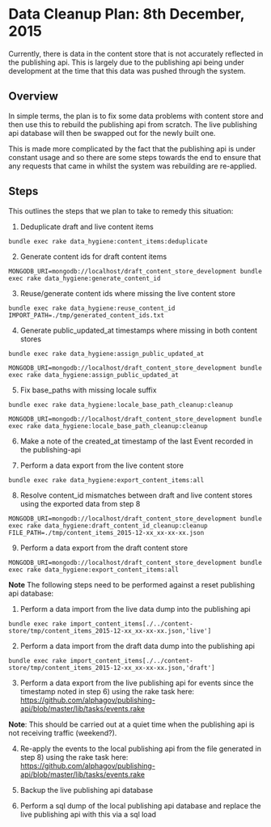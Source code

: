 # Data Cleanup Plan: 8th December, 2015

Currently, there is data in the content store that is not accurately reflected
in the publishing api. This is largely due to the publishing api being under
development at the time that this data was pushed through the system.

## Overview

In simple terms, the plan is to fix some data problems with content store and
then use this to rebuild the publishing api from scratch. The live publishing
api database will then be swapped out for the newly built one.

This is made more complicated by the fact that the publishing api is under
constant usage and so there are some steps towards the end to ensure that any
requests that came in whilst the system was rebuilding are re-applied.

## Steps

This outlines the steps that we plan to take to remedy this situation:

  1. Deduplicate draft and live content items

  `bundle exec rake data_hygiene:content_items:deduplicate`


  2. Generate content ids for draft content items

  `MONGODB_URI=mongodb://localhost/draft_content_store_development bundle exec rake data_hygiene:generate_content_id`


  3. Reuse/generate content ids where missing the live content store

  `bundle exec rake data_hygiene:reuse_content_id IMPORT_PATH=./tmp/generated_content_ids.txt`


  4. Generate public_updated_at timestamps where missing in both content stores

  `bundle exec rake data_hygiene:assign_public_updated_at`

  `MONGODB_URI=mongodb://localhost/draft_content_store_development bundle exec rake data_hygiene:assign_public_updated_at`


  5. Fix base_paths with missing locale suffix

  `bundle exec rake data_hygiene:locale_base_path_cleanup:cleanup`

  `MONGODB_URI=mongodb://localhost/draft_content_store_development bundle exec rake data_hygiene:locale_base_path_cleanup:cleanup`


  6. Make a note of the created_at timestamp of the last Event recorded in the publishing-api


  7. Perform a data export from the live content store

  `bundle exec rake data_hygiene:export_content_items:all`


  8. Resolve content_id mismatches between draft and live content stores using the exported data from step 8

  `MONGODB_URI=mongodb://localhost/draft_content_store_development bundle exec rake data_hygiene:draft_content_id_cleanup:cleanup FILE_PATH=./tmp/content_items_2015-12-xx_xx-xx-xx.json`


  9. Perform a data export from the draft content store

  `MONGODB_URI=mongodb://localhost/draft_content_store_development bundle exec rake data_hygiene:export_content_items:all`


  **Note** The following steps need to be performed against a reset publishing api database:

  1. Perform a data import from the live data dump into the publishing api

  `bundle exec rake import_content_items[./../content-store/tmp/content_items_2015-12-xx_xx-xx-xx.json,'live']`

  2. Perform a data import from the draft data dump into the publishing api

  `bundle exec rake import_content_items[./../content-store/tmp/content_items_2015-12-xx_xx-xx-xx.json,'draft']`



  3. Perform a data export from the live publishing api for events since the timestamp noted in step 6) using the rake task here:     https://github.com/alphagov/publishing-api/blob/master/lib/tasks/events.rake

  **Note**: This should be carried out at a quiet time when the publishing api is not
receiving traffic (weekend?).

  4. Re-apply the events to the local publishing api from the file generated in
step 8) using the rake task here: https://github.com/alphagov/publishing-api/blob/master/lib/tasks/events.rake

  5. Backup the live publishing api database

  6. Perform a sql dump of the local publishing api database and replace the live
publishing api with this via a sql load
